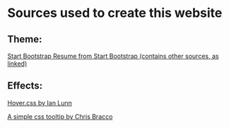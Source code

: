 Sources used to create this website
===================================

Theme:
------

[Start Bootstrap Resume from Start Bootstrap (contains other sources, as linked)](https://github.com/StartBootstrap/startbootstrap-resume)

Effects:
--------

[Hover.css by Ian Lunn](https://github.com/IanLunn/Hover)

[A simple css tooltip by Chris Bracco](https://chrisbracco.com/a-simple-css-tooltip/)
